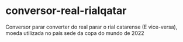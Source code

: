 # conversor-real-rialqatar
Conversor parar converter do real parar o rial catarense (E vice-versa), moeda utilizada no país sede da copa do mundo de 2022
